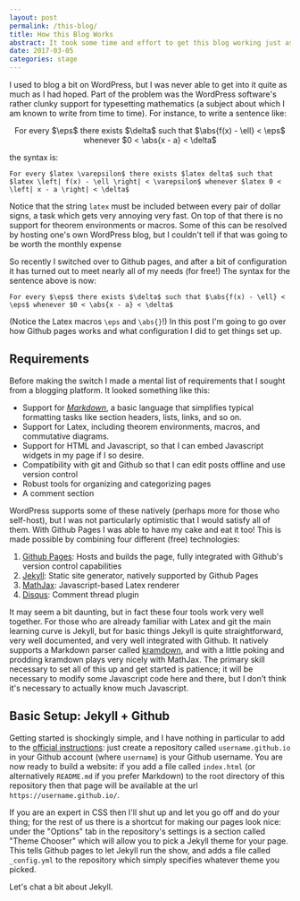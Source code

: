 ```yaml
---
layout: post
permalink: /this-blog/
title: How this Blog Works
abstract: It took some time and effort to get this blog working just as I wanted, so I thought I would record what I learned here for others.
date: 2017-03-05
categories: stage
---
```


I used to blog a bit on WordPress, but I was never able to get into it quite as much as I had hoped.  Part of the problem was the WordPress software's rather clunky support for typesetting mathematics (a subject about which I am known to write from time to time).  For instance, to write a sentence like:

<center>
<p>For every $\eps$ there exists $\delta$ such that $\abs{f(x) - \ell} < \eps$ whenever $0 < \abs{x - a} < \delta$</p>
</center>

the syntax is:

    For every $latex \varepsilon$ there exists $latex delta$ such that $latex \left| f(x) - \ell \right| < \varepsilon$ whenever $latex 0 < \left| x - a \right| < \delta$

Notice that the string `latex` must be included between every pair of dollar signs, a task which gets very annoying very fast.  On top of that there is no support for theorem environments or macros.  Some of this can be resolved by hosting one's own WordPress blog, but I couldn't tell if that was going to be worth the monthly expense

So recently I switched over to Github pages, and after a bit of configuration it has turned out to meet nearly all of my needs (for free!)  The syntax for the sentence above is now:

    For every $\eps$ there exists $\delta$ such that $\abs{f(x) - \ell} < \eps$ whenever $0 < \abs{x - a} < \delta$

(Notice the Latex macros `\eps` and `\abs{}`!)  In this post I'm going to go over how Github pages works and what configuration I did to get things set up.

## Requirements

Before making the switch I made a mental list of requirements that I sought from a blogging platform.  It looked something like this:

* Support for [*Markdown*][1], a basic language that simplifies typical formatting tasks like section headers, lists, links, and so on.
* Support for Latex, including theorem environments, macros, and commutative diagrams.
* Support for HTML and Javascript, so that I can embed Javascript widgets in my page if I so desire.
* Compatibility with git and Github so that I can edit posts offline and use version control
* Robust tools for organizing and categorizing pages
* A comment section

WordPress supports some of these natively (perhaps more for those who self-host), but I was not particularly optimistic that I would satisfy all of them.  With Github Pages I was able to have my cake and eat it too!  This is made possible by combining four different (free) technologies:

1. [Github Pages][2]: Hosts and builds the page, fully integrated with Github's version control capabilities
2. [Jekyll][3]: Static site generator, natively supported by Github Pages
3. [MathJax][4]: Javascript-based Latex renderer
4. [Disqus][5]: Comment thread plugin

It may seem a bit daunting, but in fact these four tools work very well together.  For those who are already familiar with Latex and git the main learning curve is Jekyll, but for basic things Jekyll is quite straightforward, very well documented, and very well integrated with Github.  It natively supports a Markdown parser called [kramdown][6], and with a little poking and prodding kramdown plays very nicely with MathJax.  The primary skill necessary to set all of this up and get started is patience; it will be necessary to modify some Javascript code here and there, but I don't think it's necessary to actually know much Javascript.

## Basic Setup: Jekyll + Github

Getting started is shockingly simple, and I have nothing in particular to add to the [official instructions][2]: just create a repository called `username.github.io` in your Github account (where `username`) is your Github username.  You are now ready to build a website: if you add a file called `index.html` (or alternatively `README.md` if you prefer Markdown) to the root directory of this repository then that page will be available at the url `https://username.github.io/`.

If you are an expert in CSS then I'll shut up and let you go off and do your thing; for the rest of us there is a shortcut for making our pages look nice: under the "Options" tab in the repository's settings is a section called "Theme Chooser" which will allow you to pick a Jekyll theme for your page.  This tells Github pages to let Jekyll run the show, and adds a file called `_config.yml` to the repository which simply specifies whatever theme you picked.

Let's chat a bit about Jekyll.








[1]: https://en.wikipedia.org/wiki/Markdown "Markdown"
[2]: https://pages.github.com/ "Github Pages"
[3]: https://jekyllrb.com/ "Jekyll"
[4]: https://www.mathjax.org/ "MathJax"
[5]: https://disqus.com/ "Disqus"
[6]: https://kramdown.gettalong.org/ "kramdown"
